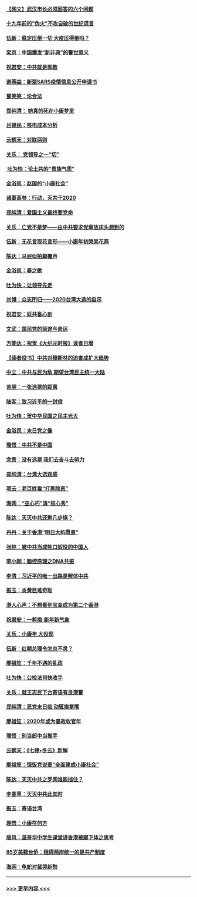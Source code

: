 #### [【网文】武汉市长必须回答的六个问题](../pages/nsc993/n11813848.md?t=01230333) 
#### [十九年前的“伪火”不攻自破的世纪谎言](../pages/nsc993/n11813238.md?t=01230333) 
#### [伍新：稳定压倒一切 大疫压得倒吗？](../pages/nsc993/n11812634.md?t=01230333) 
#### [梁京：中国爆发“新非典”的警世意义](../pages/nsc993/n11812554.md?t=01230333) 
#### [祝君安：中共就是邪教](../pages/nsc993/n11812431.md?t=01230333) 
#### [谢燕益：新型SARS疫情信息公开申请书](../pages/nsc993/n11808840.md?t=01230333) 
#### [蜀笑笑：论合法](../pages/nsc993/n11808064.md?t=01230333) 
#### [郑纯清： 她真的死在小康梦里](../pages/nsc993/n11806623.md?t=01230333) 
#### [吕锡民：核电成本分析](../pages/nsc993/n11806284.md?t=01230333) 
#### [云鹤天：对联两则](../pages/nsc993/n11805957.md?t=01230333) 
#### [关乐： 党领导之一“切”](../pages/nsc993/n11804505.md?t=01230333) 
#### [ 吐为快：论土共的“贵族气质”](../pages/nsc993/n11804490.md?t=01230333) 
#### [金浴凤：赵国的“小康社会”](../pages/nsc993/n11804452.md?t=01230333) 
#### [诸葛高参：行动，灭共于2020](../pages/nsc993/n11804120.md?t=01230333) 
#### [郑纯清：爱国主义最终要党命](../pages/nsc993/n11802197.md?t=01230333) 
#### [关乐：亡党不是梦——由中共要求党章放床头想到的](../pages/nsc993/n11802156.md?t=01230333) 
#### [伍新：无花言现花言形——小康年初哭吴花燕](../pages/nsc993/n11800044.md?t=01230333) 
#### [陈达：马屁似拍颠覆声](../pages/nsc993/n11800010.md?t=01230333) 
#### [金浴凤：春之歌](../pages/nsc993/n11797687.md?t=01230333) 
#### [吐为快：让领导先走](../pages/nsc993/n11797512.md?t=01230333) 
#### [刘博：众志所归——2020台湾大选的启示](../pages/nsc993/n11796878.md?t=01230333) 
#### [祝君安：妖共畜心剖](../pages/nsc993/n11794273.md?t=01230333) 
#### [文武：国民党的前途与命运](../pages/nsc993/n11794198.md?t=01230333) 
#### [方能达：祝贺《大纪元时报》读者日增](../pages/nsc993/n11793807.md?t=01230333) 
#### [【读者投书】中共对穆斯林的迫害成扩大趋势](../pages/nsc993/n11791371.md?t=01230333) 
#### [中立：中共与民为敌 期望台湾民主统一大陆](../pages/nsc993/n11790392.md?t=01230333) 
#### [苦胆：一张选票的距离](../pages/nsc993/n11788914.md?t=01230333) 
#### [陆客：致习近平的一封信](../pages/nsc993/n11788867.md?t=01230333) 
#### [吐为快：贺中华民国之民主光大](../pages/nsc993/n11788618.md?t=01230333) 
#### [金浴凤：末日党之像](../pages/nsc993/n11787475.md?t=01230333) 
#### [理悟：中共不是中国](../pages/nsc993/n11787463.md?t=01230333) 
#### [念贲：没有选票  我们去奋斗去努力](../pages/nsc993/n11787398.md?t=01230333) 
#### [郑纯清：台湾大选观感](../pages/nsc993/n11786210.md?t=01230333) 
#### [项云：老百姓看“打黑除恶”](../pages/nsc993/n11785398.md?t=01230333) 
#### [海网：“空心朽”演“核心秀”](../pages/nsc993/n11783874.md?t=01230333) 
#### [陈达：天灭中共还剩几步棋？](../pages/nsc993/n11783719.md?t=01230333) 
#### [丹丹：关于香港“明日大屿愿景”](../pages/nsc993/n11783273.md?t=01230333) 
#### [张林：被中共当成牲口奴役的中国人](../pages/nsc993/n11782397.md?t=01230333) 
#### [李小刚：脑控原理之DNA共振](../pages/nsc993/n11780962.md?t=01230333) 
#### [李清：习近平的唯一出路是解体中共](../pages/nsc993/n11780866.md?t=01230333) 
#### [振玉：炎黄巨难奇耻](../pages/nsc993/n11779632.md?t=01230333) 
#### [港人心声：不想看到宝岛成为第二个香港](../pages/nsc993/n11778817.md?t=01230333) 
#### [祝君安：一剪梅‧新年新气象](../pages/nsc993/n11776340.md?t=01230333) 
#### [关乐：小康年 大役现](../pages/nsc993/n11774213.md?t=01230333) 
#### [伍新：红朝总理令怎总不灵？](../pages/nsc993/n11770813.md?t=01230333) 
#### [廖祖笙：千年不遇的乱政](../pages/nsc993/n11770373.md?t=01230333) 
#### [吐为快：公检法司快收手](../pages/nsc993/n11770359.md?t=01230333) 
#### [关乐：就王志民下台寄语有良港警](../pages/nsc993/n11769903.md?t=01230333) 
#### [郑纯清：恶党末日临 动辄挨掌嘴](../pages/nsc993/n11769356.md?t=01230333) 
#### [廖祖笙：2020年或为暴政收官年](../pages/nsc993/n11768216.md?t=01230333) 
#### [理悟：别当郎中当推手](../pages/nsc993/n11768243.md?t=01230333) 
#### [云鹤天：《七律▪冬云》新解](../pages/nsc993/n11768204.md?t=01230333) 
#### [廖祖笙：饿饭党说要“全面建成小康社会”](../pages/nsc993/n11767482.md?t=01230333) 
#### [陈达：天灭中共之罗网谁能挡住？](../pages/nsc993/n11767465.md?t=01230333) 
#### [李春草：天灭中共此其时](../pages/nsc993/n11767452.md?t=01230333) 
#### [振玉：寄语台湾](../pages/nsc993/n11767432.md?t=01230333) 
#### [理悟：小康在何方](../pages/nsc993/n11767394.md?t=01230333) 
#### [唐风：温哥华中学生课堂讲香港被踢下体之思考](../pages/nsc993/n11766848.md?t=01230333) 
#### [85岁美籍台侨：阻碍两岸统一的是共产制度](../pages/nsc993/n11765043.md?t=01230333) 
#### [海网：龟蛇对鼠哭新愁](../pages/nsc993/n11764895.md?t=01230333) 

----
#### [ >>> 更早内容 <<< ](../indexes/nsc993-earlier.md)
